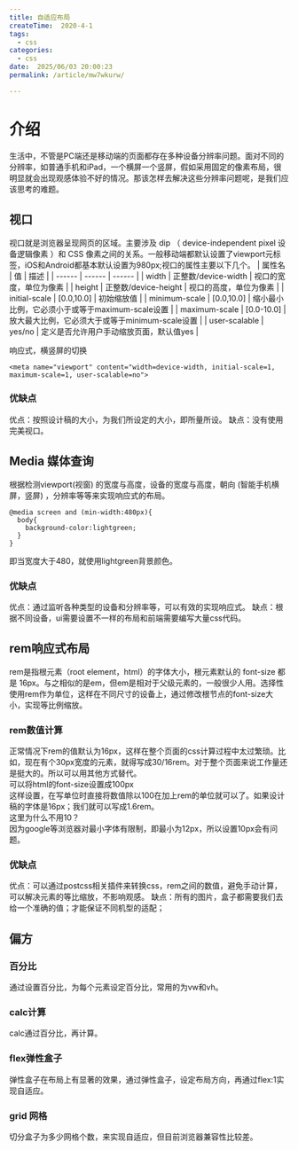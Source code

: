 ```yaml
---
title: 自适应布局
createTime:  2020-4-1
tags:
  - css
categories:
  - css
date:  2025/06/03 20:00:23
permalink: /article/mw7wkurw/

---
```


# 介绍

生活中，不管是PC端还是移动端的页面都存在多种设备分辨率问题。面对不同的分辨率，如普通手机和iPad，一个横屏一个竖屏，假如采用固定的像素布局，很明显就会出现观感体验不好的情况。那该怎样去解决这些分辨率问题呢，是我们应该思考的难题。

## 视口
视口就是浏览器呈现网页的区域。主要涉及 dip （ device-independent pixel 设备逻辑像素 ）和 CSS 像素之间的关系。一般移动端都默认设置了viewport元标签，iOS和Android都基本默认设置为980px;视口的属性主要以下几个。
| 属性名 | 值 | 描述 |
| ------ | ------ | ------ |
| width | 正整数/device-width | 视口的宽度，单位为像素 |
| height | 正整数/device-height | 视口的高度，单位为像素 |
| initial-scale | [0.0,10.0] | 初始缩放值 |
| minimum-scale | [0.0,10.0] | 缩小最小比例，它必须小于或等于maximum-scale设置 |
| maximum-scale | [0.0-10.0] | 放大最大比例，它必须大于或等于minimum-scale设置 |
| user-scalable | yes/no | 定义是否允许用户手动缩放页面，默认值yes |

响应式，横竖屏的切换
```
<meta name="viewport" content="width=device-width, initial-scale=1, maximum-scale=1, user-scalable=no">
```
### 优缺点
优点：按照设计稿的大小，为我们所设定的大小，即所量所设。
缺点：没有使用完美视口。

## Media 媒体查询
根据检测viewport(视窗) 的宽度与高度，设备的宽度与高度，朝向 (智能手机横屏，竖屏) ，分辨率等等来实现响应式的布局。
```
@media screen and (min-width:480px){
  body{
    background-color:lightgreen;
  }
}
```
即当宽度大于480，就使用lightgreen背景颜色。

### 优缺点
优点：通过监听各种类型的设备和分辨率等，可以有效的实现响应式。
缺点：根据不同设备，ui需要设置不一样的布局和前端需要编写大量css代码。

## rem响应式布局

rem是指根元素（root element，html）的字体大小，根元素默认的 font-size 都是 16px。与之相似的是em，但em是相对于父级元素的，一般很少人用。选择性使用rem作为单位，这样在不同尺寸的设备上，通过修改根节点的font-size大小，实现等比例缩放。

### rem数值计算
正常情况下rem的值默认为16px，这样在整个页面的css计算过程中太过繁琐。比如，现在有个30px宽度的元素，就得写成30/16rem。对于整个页面来说工作量还是挺大的。所以可以用其他方式替代。</br>
可以将html的font-size设置成100px</br>
这样设置，在写单位时直接将数值除以100在加上rem的单位就可以了。如果设计稿的字体是16px；我们就可以写成1.6rem。</br>
这里为什么不用10？</br>
因为google等浏览器对最小字体有限制，即最小为12px，所以设置10px会有问题。

### 优缺点
优点：可以通过postcss相关插件来转换css，rem之间的数值，避免手动计算，可以解决元素的等比缩放，不影响观感。
缺点：所有的图片，盒子都需要我们去给一个准确的值；才能保证不同机型的适配；

## 偏方
### 百分比
通过设置百分比，为每个元素设定百分比，常用的为vw和vh。

### calc计算
calc通过百分比，再计算。

### flex弹性盒子
弹性盒子在布局上有显著的效果，通过弹性盒子，设定布局方向，再通过flex:1实现自适应。

### grid 网格
切分盒子为多少网格个数，来实现自适应，但目前浏览器兼容性比较差。

